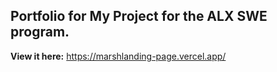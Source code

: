 ## Portfolio for My Project for the ALX SWE program.

**View it here:**
https://marshlanding-page.vercel.app/
